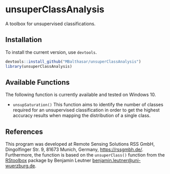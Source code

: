 # unsuperClassAnalysis
A toolbox for unsupervised classifications.

## Installation
To install the current version, use `devtools`.

```R
devtools::install_github("MBalthasar/unsuperClassAnalysis")
library(unsuperClassAnalysis)
```

## Available Functions
The following function is currently available and tested on Windows 10.

* `unsupSaturation()` This function aims to identify the number of classes required for an unsupervised classification in order to get the highest accuracy results when mapping the distribution of a single class.

## References
This program was developed at Remote Sensing Solutions RSS GmbH, Dingolfinger Str. 9, 81673 Munich, Germany, https://rssgmbh.de/.
Furthermore, the function is based on the `unsuperClass()` function from the <a target="_blank" href="https://bleutner.github.io/RStoolbox/">RStoolbox</a> package by Benjamin Leutner benjamin.leutner@uni-wuerzburg.de.
